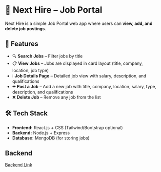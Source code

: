 # 📌 Next Hire – Job Portal  

Next Hire is a simple Job Portal web app where users can **view, add, and delete job postings**.  

## 🚀 Features  
- 🔍 **Search Jobs** – Filter jobs by title  
- 📋 **View Jobs** – Jobs are displayed in card layout (title, company, location, job type)  
- ℹ️ **Job Details Page** – Detailed job view with salary, description, and qualifications  
- ➕ **Post a Job** – Add a new job with title, company, location, salary, type, description, and qualifications  
- ❌ **Delete Job** – Remove any job from the list  



## 🛠️ Tech Stack  
- **Frontend:** React.js + CSS (Tailwind/Bootstrap optional)  
- **Backend:** Node.js + Express  
- **Database:** MongoDB (for storing jobs)  

## Backend 
[Backend Link](https://github.com/Karan-Bharti1/Next-Hire-Backend)



